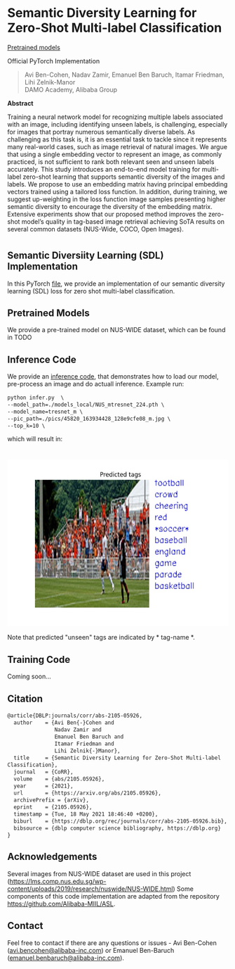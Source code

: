 # Semantic Diversity Learning for Zero-Shot Multi-label Classification



[Pretrained models](MODEL_ZOO.md)

Official PyTorch Implementation

> Avi Ben-Cohen, Nadav Zamir, Emanuel Ben Baruch, Itamar Friedman, Lihi Zelnik-Manor<br/> DAMO Academy, Alibaba
> Group

**Abstract**

Training a neural network model for recognizing multiple labels associated with an image, including identifying unseen labels, is challenging, especially for images that
portray numerous semantically diverse labels. As challenging as this task is, it is an essential task to tackle since it
represents many real-world cases, such as image retrieval
of natural images. We argue that using a single embedding
vector to represent an image, as commonly practiced, is not
sufficient to rank both relevant seen and unseen labels accurately. This study introduces an end-to-end model training
for multi-label zero-shot learning that supports semantic diversity of the images and labels. We propose to use an embedding matrix having principal embedding vectors trained
using a tailored loss function. In addition, during training,
we suggest up-weighting in the loss function image samples
presenting higher semantic diversity to encourage the diversity of the embedding matrix. Extensive experiments show
that our proposed method improves the zero-shot model’s
quality in tag-based image retrieval achieving SoTA results
on several common datasets (NUS-Wide, COCO, Open Images).

#

[comment]: <> (![]&#40;./photos/SDL_intro.png&#41;)



## Semantic Diversiity Learning (SDL) Implementation
In this PyTorch [file](\src\loss_functions\SDL_loss.py), we provide an
implementation of our semantic diversity learning (SDL) loss for zero shot multi-label classification.


## Pretrained Models
We provide a pre-trained model on NUS-WIDE dataset, which can be found in TODO 


## Inference Code
We provide an [inference code](infer.py), that demonstrates how to load our
model, pre-process an image and do actuall inference. Example run:


```
python infer.py  \
--model_path=./models_local/NUS_mtresnet_224.pth \
--model_name=tresnet_m \
--pic_path=./pics/45820_163934428_128e9cfe08_m.jpg \
--top_k=10 \
```

which will result in:
#
![](./outputs/45820_163934428_128e9cfe08_m.jpg)

Note that predicted "unseen" tags are indicated by * tag-name *.



## Training Code
Coming soon...


## Citation
```
@article{DBLP:journals/corr/abs-2105-05926,
  author    = {Avi Ben{-}Cohen and
               Nadav Zamir and
               Emanuel Ben Baruch and
               Itamar Friedman and
               Lihi Zelnik{-}Manor},
  title     = {Semantic Diversity Learning for Zero-Shot Multi-label Classification},
  journal   = {CoRR},
  volume    = {abs/2105.05926},
  year      = {2021},
  url       = {https://arxiv.org/abs/2105.05926},
  archivePrefix = {arXiv},
  eprint    = {2105.05926},
  timestamp = {Tue, 18 May 2021 18:46:40 +0200},
  biburl    = {https://dblp.org/rec/journals/corr/abs-2105-05926.bib},
  bibsource = {dblp computer science bibliography, https://dblp.org}
}
```

## Acknowledgements
Several images from NUS-WIDE dataset are used in this project (https://lms.comp.nus.edu.sg/wp-content/uploads/2019/research/nuswide/NUS-WIDE.html)
Some components of this code implementation are adapted from the repository https://github.com/Alibaba-MIIL/ASL. 


## Contact
Feel free to contact if there are any questions or issues - Avi Ben-Cohen (avi.bencohen@alibaba-inc.com) or Emanuel
Ben-Baruch (emanuel.benbaruch@alibaba-inc.com).
